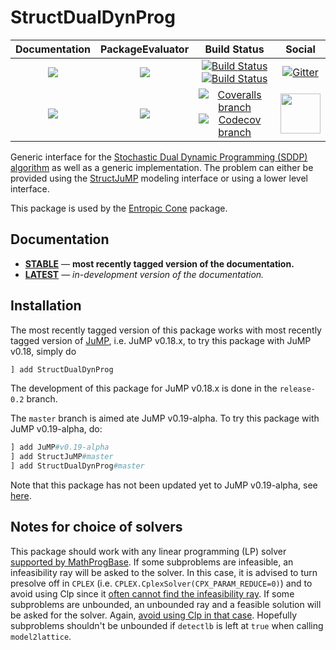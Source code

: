 # StructDualDynProg

| **Documentation** | **PackageEvaluator** | **Build Status** | **Social** |
|:-----------------:|:--------------------:|:----------------:|:----------:|
| [![][docs-stable-img]][docs-stable-url] | [![][pkg-0.6-img]][pkg-0.6-url] | [![Build Status][build-img]][build-url] [![Build Status][winbuild-img]][winbuild-url] | [![Gitter][gitter-img]][gitter-url] |
| [![][docs-latest-img]][docs-latest-url] | [![][pkg-0.7-img]][pkg-0.7-url] | [![Coveralls branch][coveralls-img]][coveralls-url] [![Codecov branch][codecov-img]][codecov-url] | [<img src="https://upload.wikimedia.org/wikipedia/commons/thumb/a/af/Discourse_logo.png/799px-Discourse_logo.png" width="64">][discourse-url] |

Generic interface for the [Stochastic Dual Dynamic Programming (SDDP) algorithm](http://www.optimization-online.org/DB_FILE/2009/12/2509.pdf) as well as a generic implementation.
The problem can either be provided using the [StructJuMP](https://github.com/joehuchette/StructJuMP.jl) modeling interface or using a lower level interface.

This package is used by the [Entropic Cone](https://github.com/blegat/EntropicCone.jl) package.

## Documentation

- [**STABLE**][docs-stable-url] &mdash; **most recently tagged version of the documentation.**
- [**LATEST**][docs-latest-url] &mdash; *in-development version of the documentation.*

## Installation

The most recently tagged version of this package works with
most recently tagged version of [JuMP](https://github.com/JuliaOpt/JuMP.jl),
i.e. JuMP v0.18.x, to try this package with JuMP v0.18, simply do
```julia
] add StructDualDynProg
```
The development of this package for JuMP v0.18.x is done in the `release-0.2`
branch.

The `master` branch is aimed ate JuMP v0.19-alpha. To try this
package with JuMP v0.19-alpha, do:
```julia
] add JuMP#v0.19-alpha
] add StructJuMP#master
] add StructDualDynProg#master
```
Note that this package has not been updated yet to JuMP v0.19-alpha, see [here](https://github.com/JuliaStochOpt/StructDualDynProg.jl/issues/22).

## Notes for choice of solvers
This package should work with any linear programming (LP) solver [supported by MathProgBase](http://www.juliaopt.org/).
If some subproblems are infeasible, an infeasibility ray will be asked to the solver.
In this case, it is advised to turn presolve off in `CPLEX` (i.e. `CPLEX.CplexSolver(CPX_PARAM_REDUCE=0)`) and to avoid using Clp since it [often cannot find the infeasibility ray](https://projects.coin-or.org/Clp/ticket/79).
If some subproblems are unbounded, an unbounded ray and a feasible solution will be asked for the solver. Again, [avoid using Clp in that case](https://projects.coin-or.org/Clp/ticket/82). Hopefully subproblems shouldn't be unbounded if `detectlb` is left at `true` when calling `model2lattice`.

[docs-stable-img]: https://img.shields.io/badge/docs-stable-blue.svg
[docs-latest-img]: https://img.shields.io/badge/docs-latest-blue.svg
[docs-stable-url]: https://juliastochopt.github.io/StructDualDynProg.jl/stable
[docs-latest-url]: https://juliastochopt.github.io/StructDualDynProg.jl/latest

[pkg-0.6-img]: http://pkg.julialang.org/badges/StructDualDynProg_0.6.svg
[pkg-0.6-url]: http://pkg.julialang.org/?pkg=StructDualDynProg
[pkg-0.7-img]: http://pkg.julialang.org/badges/StructDualDynProg_0.7.svg
[pkg-0.7-url]: http://pkg.julialang.org/?pkg=StructDualDynProg

[build-img]: https://travis-ci.org/JuliaStochOpt/StructDualDynProg.jl.svg?branch=master
[build-url]: https://travis-ci.org/JuliaStochOpt/StructDualDynProg.jl
[winbuild-img]: https://ci.appveyor.com/api/projects/status/3lh9e6tujojgodar/branch/master?svg=true
[winbuild-url]: https://ci.appveyor.com/project/blegat/structdualdynprog-jl/branch/master
[coveralls-img]: https://coveralls.io/repos/github/blegat/StructDualDynProg.jl/badge.svg
[coveralls-url]: https://coveralls.io/github/JuliaStochOpt/StructDualDynProg.jl
[codecov-img]: https://codecov.io/gh/JuliaStochOpt/StructDualDynProg.jl/branch/master/graph/badge.svg
[codecov-url]: https://codecov.io/gh/JuliaStochOpt/StructDualDynProg.jl

[gitter-url]: https://gitter.im/JuliaOpt/StochasticDualDynamicProgramming.jl?utm_source=share-link&utm_medium=link&utm_campaign=share-link
[gitter-img]: https://badges.gitter.im/JuliaOpt/StochasticDualDynamicProgramming.jl.svg
[discourse-url]: https://discourse.julialang.org/c/domain/opt
